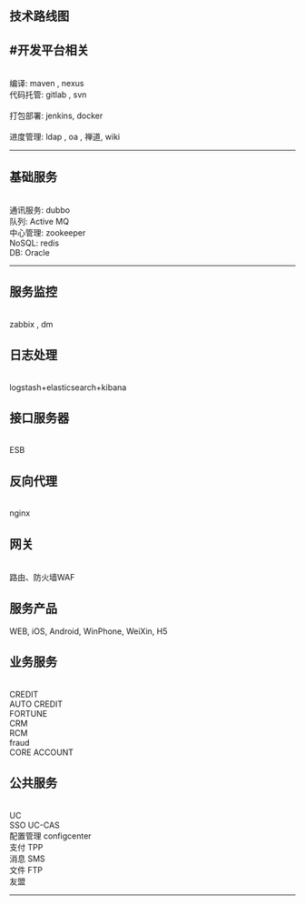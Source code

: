 ## 技术路线图

#开发平台相关
--------------------------------------------
 <br>编译: maven , nexus
 <br>代码托管: gitlab , svn                  
 <br>打包部署: jenkins, docker                 
 <br>进度管理: ldap , oa , 禅道, wiki
 
--------------------------------------------

基础服务
--------------------------------------------
 <br>通讯服务: dubbo
 <br>队列: Active MQ
 <br>中心管理: zookeeper
 <br>NoSQL: redis
 <br>DB: Oracle
 
--------------------------------------------


服务监控
--------------------------------------------
 <br>zabbix , dm

日志处理
--------------------------------------------
 <br>logstash+elasticsearch+kibana

接口服务器
--------------------------------------------
 <br>ESB 

反向代理
--------------------------------------------
 <br>nginx

网关
--------------------------------------------
 <br>路由、防火墙WAF

服务产品
--------------------------------------------
WEB, iOS, Android, WinPhone, WeiXin, H5



业务服务
--------------------------------------------
 <br>CREDIT
 <br>AUTO CREDIT
 <br>FORTUNE
 <br>CRM
 <br>RCM
 <br>fraud
 <br>CORE ACCOUNT

公共服务
--------------------------------------------
 <br>UC
 <br>SSO UC-CAS
 <br>配置管理 configcenter
 <br>支付 TPP
 <br>消息 SMS
 <br>文件 FTP
 <br>友盟


--------------------------------------------














